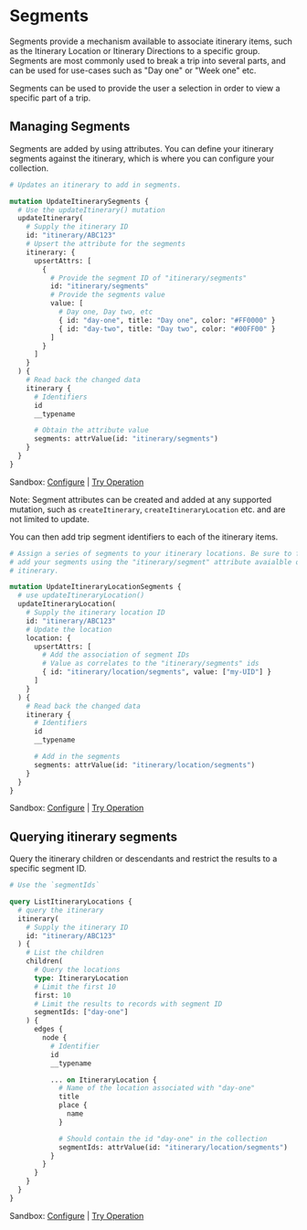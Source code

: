[//]: # "Weight: 15"

# Segments

Segments provide a mechanism available to associate itinerary items, such as the
Itinerary Location or Itinerary Directions to a specific group. Segments are
most commonly used to break a trip into several parts, and can be used for
use-cases such as "Day one" or "Week one" etc.

Segments can be used to provide the user a selection in order to view a specific
part of a trip.

## Managing Segments

Segments are added by using attributes. You can define your itinerary segments
against the itinerary, which is where you can configure your collection.

```graphql
# Updates an itinerary to add in segments.

mutation UpdateItinerarySegments {
  # Use the updateItinerary() mutation
  updateItinerary(
    # Supply the itinerary ID
    id: "itinerary/ABC123"
    # Upsert the attribute for the segments
    itinerary: {
      upsertAttrs: [
        {
          # Provide the segment ID of "itinerary/segments"
          id: "itinerary/segments"
          # Provide the segments value
          value: [
            # Day one, Day two, etc
            { id: "day-one", title: "Day one", color: "#FF0000" }
            { id: "day-two", title: "Day two", color: "#00FF00" }
          ]
        }
      ]
    }
  ) {
    # Read back the changed data
    itinerary {
      # Identifiers
      id
      __typename

      # Obtain the attribute value
      segments: attrValue(id: "itinerary/segments")
    }
  }
}
```

Sandbox: [Configure](/topics/graphql/Apollo%20Sandbox/) |
[Try Operation](https://studio.apollographql.com/sandbox/explorer?explorerURLState=N4IgJg9gxgrgtgUwHYBcQC4QGIAEBVABzAEMUEBnHYpHASxVqQQCdjmBPHFCKsMOmuQQBzRKnIA6ADpIZcGClK0INQiTIBJBk1YcAyiLEpKwGThy48QrgAsEOGEVIItjFm3YAKAJQ55ihhUzBydNbXcOT2DzXD1HAgAbThQ7OnDdTg0AEWi6MHQcKRB6NwyAegBBACEAYQBGACYAZiLcywIhZhRbe1IUZloAIwV7ADMIZh6cIVFkY1ySnQ8C0xpzdcdOlAqUfvICgG1c9ZxVk-OLHAAFZggAN1owexT7GaMcbJwIUcLi9I8ym85uRWmsLuZHgUiosIuxAYZgaDwetcDd7o9nqkgeIcHdiAkYAhjuc8QSEIdiRdcFliJwVAgADQ4GnJADuECZCBQUEp52AeSh4FpAFp6UUmQwUAlyb8WV8mOKcFAIAkJoKsAAxDUABl12qKOAAvryTvzIb8SOxhSh2YrJdLBXKbRBFcrVcx1bqtbqDcaweCALq8v0XIP+kM4XxnFE4ABKCGI-EGxCgAGsplAbNRhAh+OpiAt-hxTsTcBonqhaKNaCwQf6IWBiQB9JsodgEZDERAyUs4ADyg0UjCmfQGwzIuPxhOJ2OMBVHADUpwhPOboUW4bOQSBvLkI37DSBDUA)

Note: Segment attributes can be created and added at any supported mutation,
such as `createItinerary`, `createItineraryLocation` etc. and are not limited to
update.

You can then add trip segment identifiers to each of the itinerary items.

```graphql
# Assign a series of segments to your itinerary locations. Be sure to first
# add your segments using the "itinerary/segment" attribute avaialble on the
# itinerary.

mutation UpdateItineraryLocationSegments {
  # use updateItineraryLocation()
  updateItineraryLocation(
    # Supply the itinerary location ID
    id: "itinerary/ABC123"
    # Update the location
    location: {
      upsertAttrs: [
        # Add the association of segment IDs
        # Value as correlates to the "itinerary/segments" ids
        { id: "itinerary/location/segments", value: ["my-UID"] }
      ]
    }
  ) {
    # Read back the changed data
    itinerary {
      # Identifiers
      id
      __typename

      # Add in the segments
      segments: attrValue(id: "itinerary/location/segments")
    }
  }
}
```

Sandbox: [Configure](/topics/graphql/Apollo%20Sandbox/) |
[Try Operation](https://studio.apollographql.com/sandbox/explorer?explorerURLState=N4IgJg9gxgrgtgUwHYBcQC4QGIAEBBAZwIEsBzJHAQxwIQCdiECcIAzGhUxVZlCHAJ4QYdHMRTEk9SnQE4ANtEoSISAgDocAIQQ0RuvjlbE6BFAB0kuSmDCDho2l2QpmMEklI4UAC13mQcUlpWQB6J24LECoUFAYAIxgUXUoAN0piSnl4+V1Vbz9LXCCpOhkBdUtLOCTlYnyAVQAHMGUEAEkJUvKAGSUVJABlTkjmYEscHFx3XRgWts7gstk+qDrVAAoASgmcOdbkxe6V-vqkDd3J3EG5pvk5X10SkLlFNYGcdoARS7EwdBwAWeywEoTwWgAwgBGABMAGYAr9cM0DgY-ApTqpfm91kgAeMKJMiXNaHQUHhYqYAQBtX5Eqb4WwFFJEaCZD5sDjOVCfL4EOlE3AANSyMBZOCgEDodAQ8javH4j0BgS6L3CIxc-OixDA-MJ9MmwD+AKBqpBoRxA3V3NcAQANDh0vIxTSAnABABaBrfAIAXRwAF8Bb7fkHCVscAT6bgAEoIGw4eKUKAAa2ZEp8lE8CDsB0ov2B5UjAtw7TALmIxnoeoNfwFAH16ygBE1kJREFV9YLGXZJOmIpqBQOeADlHERc6EBsdSaVUtyhbMUhraMAjsu2HJmGAyAA0A)

## Querying itinerary segments

Query the itinerary children or descendants and restrict the results to a&#x20;
specific segment ID.

```graphql
# Use the `segmentIds`

query ListItineraryLocations {
  # query the itinerary
  itinerary(
    # Supply the itinerary ID
    id: "itinerary/ABC123"
  ) {
    # List the children
    children(
      # Query the locations
      type: ItineraryLocation
      # Limit the first 10
      first: 10
      # Limit the results to records with segment ID
      segmentIds: ["day-one"]
    ) {
      edges {
        node {
          # Identifier
          id
          __typename

          ... on ItineraryLocation {
            # Name of the location associated with "day-one"
            title
            place {
              name
            }

            # Should contain the id "day-one" in the collection
            segmentIds: attrValue(id: "itinerary/location/segments")
          }
        }
      }
    }
  }
}
```

Sandbox: [Configure](/topics/graphql/Apollo%20Sandbox/) |
[Try Operation](https://studio.apollographql.com/sandbox/explorer?explorerURLState=N4IgJg9gxgrgtgUwHYBcQC4QGIAEBVAZwRxQAtiADIgc0VQEkwCKAdJNgRxgQCcBPHABkAlgRT0UwpLwCG-QdBmSISAjmBscOXF14CyxYZOk85fTTiNTZ-ABQWtuAMowADq4A2+8peM2B9AAiDpZg6DgsIFYmZgD0AIIAQgDCAIwATADMkRYAlOohuCJiJD5QpMIeYDzIIeWV1cj2SFqt2jgAitz8pcQeisqqIVoofK4I4RLWpvIDwirD7SJwRr04AGbCPCWpAAyLm9so4XuLRcIrKGs1BDAeKGooEDg1UBA8TDgA7kakODR0K5BRYA5DiJjhADakTAMj4AFoVAhIgBdEL5DQtNo4BBgagINSY7GtJAQMDEInE1q4Rhg4SbXiLNrCMBM1oAfXZo3GSBkiDYbK0ADoRTgVDgpjFZlAlPMWpSqdScAA5PnECDrNb9GWDHAyAgEaDCJS476-CLgOGI6Q5LGKkZGDzIu32zwyKAUwXY3n8l2KgC+Ar9VOcpAgdzAODeqBkUjWLItsIRSMilhaBijEA8Tqggy9WlBDAhepQKB4ADUZB5uLYWeFItF-LFtbKVLFCw9IrkvYHg1pe8SB60h73-SB-UA)

